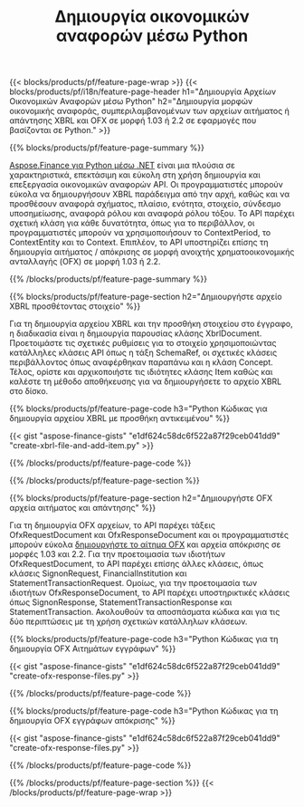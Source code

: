 ﻿---
title: Δημιουργία οικονομικών αναφορών μέσω Python
url: /el/python-net/create/
description:  Python κωδικός για τη δημιουργία Οικονομικών Αναφορών στο XBRL και OFX αρχεία αιτημάτων ή απαντήσεων μέσω της βιβλιοθήκης Python.
---
{{< blocks/products/pf/feature-page-wrap >}}
{{< blocks/products/pf/i18n/feature-page-header h1="Δημιουργία Αρχείων Οικονομικών Αναφορών μέσω Python" h2="Δημιουργία μορφών οικονομικής αναφοράς, συμπεριλαμβανομένων των αρχείων αιτήματος ή απάντησης XBRL και OFX σε μορφή 1.03 ή 2.2 σε εφαρμογές που βασίζονται σε Python." >}}

{{% blocks/products/pf/feature-page-summary %}}

[Aspose.Finance για Python μέσω .NET](https://products.aspose.com/finance/python-net/) είναι μια πλούσια σε χαρακτηριστικά, επεκτάσιμη και εύκολη στη χρήση δημιουργία και επεξεργασία οικονομικών αναφορών API. Οι προγραμματιστές μπορούν εύκολα να δημιουργήσουν XBRL παράδειγμα από την αρχή, καθώς και να προσθέσουν αναφορά σχήματος, πλαίσιο, ενότητα, στοιχείο, σύνδεσμο υποσημείωσης, αναφορά ρόλου και 
αναφορά ρόλου τόξου. Το API παρέχει σχετική κλάση για κάθε δυνατότητα, όπως για το περιβάλλον, οι προγραμματιστές μπορούν να χρησιμοποιήσουν το ContextPeriod, το ContextEntity και το Context. 
Επιπλέον, το API υποστηρίζει επίσης τη δημιουργία αιτήματος / απόκρισης σε μορφή ανοιχτής χρηματοοικονομικής ανταλλαγής (OFX) σε μορφή 1.03 ή 2.2.

{{% /blocks/products/pf/feature-page-summary %}}

{{% blocks/products/pf/feature-page-section h2="Δημιουργήστε αρχείο XBRL προσθέτοντας στοιχείο" %}}

Για τη δημιουργία αρχείου XBRL και την προσθήκη στοιχείου στο έγγραφο, η διαδικασία είναι η δημιουργία παρουσίας κλάσης XbrlDocument. Προετοιμάστε τις σχετικές ρυθμίσεις για το στοιχείο χρησιμοποιώντας κατάλληλες κλάσεις API όπως η τάξη SchemaRef, οι σχετικές κλάσεις περιβάλλοντος όπως αναφέρθηκαν παραπάνω και η κλάση Concept. Τέλος, ορίστε και αρχικοποιήστε τις ιδιότητες κλάσης Item καθώς και καλέστε τη μέθοδο αποθήκευσης για να δημιουργήσετε το αρχείο XBRL στο δίσκο.

{{% blocks/products/pf/feature-page-code h3="Python Κώδικας για δημιουργία αρχείου XBRL με προσθήκη αντικειμένου" %}}

{{< gist "aspose-finance-gists" "e1df624c58dc6f522a87f29ceb041dd9" "create-xbrl-file-and-add-item.py" >}} 

{{% /blocks/products/pf/feature-page-code %}}

{{% /blocks/products/pf/feature-page-section %}}

{{% blocks/products/pf/feature-page-section h2="Δημιουργήστε OFX αρχεία αιτήματος και απάντησης" %}}


Για τη δημιουργία OFX αρχείων, το API παρέχει τάξεις OfxRequestDocument και OfxResponseDocument και οι προγραμματιστές μπορούν εύκολα [δημιουργήστε το αίτημα OFX](https://products.aspose.com/finance/python-net/create/ofx-request/) και αρχεία απόκρισης σε μορφές 1.03 και 2.2. Για την προετοιμασία των ιδιοτήτων OfxRequestDocument, το API παρέχει επίσης άλλες κλάσεις, όπως κλάσεις SignonRequest, FinancialInstitution και StatementTransactionRequest. Ομοίως, για την προετοιμασία των ιδιοτήτων OfxResponseDocument, το API παρέχει υποστηρικτικές κλάσεις όπως SignonResponse, StatementTransactionResponse και StatementTransaction. Ακολουθούν τα αποσπάσματα κώδικα και για τις δύο περιπτώσεις με τη χρήση σχετικών κατάλληλων κλάσεων.

{{% blocks/products/pf/feature-page-code h3="Python Κώδικας για τη δημιουργία OFX Αιτημάτων εγγράφων" %}}

{{< gist "aspose-finance-gists" "e1df624c58dc6f522a87f29ceb041dd9" "create-ofx-response-files.py" >}} 

{{% /blocks/products/pf/feature-page-code %}}

{{% blocks/products/pf/feature-page-code h3="Python Κώδικας για τη δημιουργία OFX εγγράφων απόκρισης" %}}

{{< gist "aspose-finance-gists" "e1df624c58dc6f522a87f29ceb041dd9" "create-ofx-response-files.py" >}} 

{{% /blocks/products/pf/feature-page-code %}}

{{% /blocks/products/pf/feature-page-section %}}
{{< /blocks/products/pf/feature-page-wrap >}}